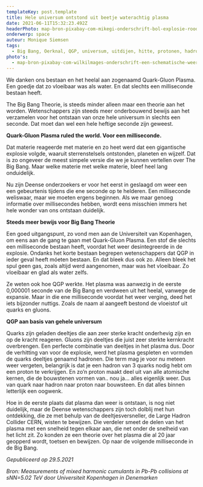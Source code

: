 ```yaml
---
templateKey: post.template
title: Hele universum ontstond uit beetje waterachtig plasma
date: 2021-06-11T15:32:23.492Z
headerPhoto: map-bron-pixabay-com-mikegi-onderschrift-bol-explosie-rood-geel-image-img-bol-explosie-rood-geel-jpg
onderwerp: space
auteur: Monique Siemsen
tags:
  - Big Bang, Oerknal, QGP, universum, uitdijen, hitte, protonen, hadronen
photo's:
  - map-bron-pixabay-com-wilkilmages-onderschrift-een-schematische-weergave-van-wat-er-in-het-universum-gebeurde-na-de-oerknal-een-theorie-waarvoor-steeds-meer-bewijs-gevonden-wordt-image-img-big-bang-verloop-sterren-jpg
---
```



We danken ons bestaan en het heelal aan zogenaamd Quark-Gluon Plasma. Een goedje dat zo vloeibaar was als water. En dat slechts een milliseconde bestaan heeft.



The Big Bang Theorie, is steeds minder alleen maar een theorie aan het worden. Wetenschappers zijn steeds meer onderbouwend bewijs aan het verzamelen voor het ontstaan van onze hele universum in slechts een seconde. Dat moet dan wel een hele heftige seconde zijn geweest.





**Quark-Gluon Plasma ruled the world. Voor een milliseconde.**



Dat materie reageerde met materie en zo heet werd dat een gigantische explosie volgde, waaruit sterrenstelsels ontstonden, planeten en wijzelf. Dat is zo ongeveer de meest simpele versie die we je kunnen vertellen over The Big Bang. Maar welke materie met welke materie, bleef heel lang onduidelijk.



Nu zijn Deense onderzoekers er voor het eerst in geslaagd om weer een een gebeurtenis tijdens die ene seconde op te helderen. Een milliseconde weliswaar, maar we moeten ergens beginnen. Als we maar genoeg informatie over millisecondes hebben, wordt eens misschien immers het hele wonder van ons ontstaan duidelijk.





**Steeds meer bewijs voor Big Bang Theorie**



Een goed uitgangspunt, zo vond men aan de Universiteit van Kopenhagen, om eens aan de gang te gaan met Quark-Gluon Plasma. Een stof die slechts een milliseconde bestaan heeft, voordat het weer desintegreerde in de explosie. Ondanks het korte bestaan begrepen wetenschappers dat QGP in ieder geval heeft móeten bestaan. En dat bleek dus ook zo. Alleen bleek het spul geen gas, zoals altijd werd aangenomen, maar was het vloeibaar. Zo vloeibaar en glad als water zelfs.



Ze weten ook hoe QGP werkte. Het plasma was aanwezig in de eerste 0,000001 seconde van de Big Bang en verdween uit het heelal, vanwege de expansie. Maar in die ene milliseconde voordat het weer verging, deed het iets bijzonder nuttigs. Zoals de naam al aangeeft bestond de vloeistof uit quarks en gluons.  





**QGP aan basis van gehele universum**



Quarks zijn geladen deeltjes die aan zeer sterke kracht onderhevig zijn en op de kracht reageren. Gluons zijn deeltjes die juist zeer sterkte kernkracht overbrengen. Een perfecte combinatie van deeltjes in het plasma dus. Door de verhitting van voor de explosie, werd het plasma gespleten en vormden de quarks deeltjes genaamd hadronen. Die term mag je voor nu meteen weer vergeten, belangrijk is dat je een hadron van 3 quarks nodig hebt om een proton te verkrijgen. En zo’n proton maakt deel uit van alle atomische kernen, die de bouwstenen vormen van.. nou ja… alles eigenlijk weer. Dus van quark naar hadron naar proton naar bouwsteen. En dat alles binnen letterlijk een oogwenk.



Hoe in de eerste plaats dat plasma dan weer is ontstaan, is nog niet duidelijk, maar de Deense wetenschappers zijn toch dolblij met hun ontdekking, die ze met behulp van de deeltjesversneller, de Large Hadron Collider CERN, wisten te bewijzen. Die verdeler smeet de delen van het plasma met een snelheid tegen elkaar aan, die net onder de snelheid van het licht zit. Zo konden ze een theorie over het plasma die al 20 jaar geopperd wordt, toetsen en bewijzen. Op naar de volgende milliseconde in de Big Bang.





*Gepubliceerd op 29.5.2021*



*Bron: Measurements of mixed harmonic cumulants in Pb-Pb collisions at sNN=5.02 TeV door Universiteit Kopenhagen in Denemarken*